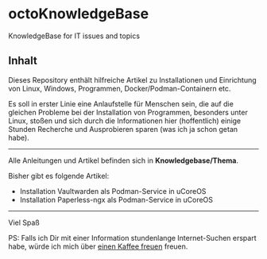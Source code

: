 # octoKnowledgeBase
KnowledgeBase for IT issues and topics

## Inhalt
Dieses Repository enthält hilfreiche Artikel zu Installationen und Einrichtung von Linux, Windows, Programmen, Docker/Podman-Containern etc.

Es soll in erster Linie eine Anlaufstelle für Menschen sein, die auf die gleichen Probleme bei der Installation von Programmen, besonders unter Linux, stoßen und sich durch die Informationen hier (hoffentlich) einige Stunden Recherche und Ausprobieren sparen (was ich ja schon getan habe).

---

Alle Anleitungen und Artikel befinden sich in **Knowledgebase/Thema**.

Bisher gibt es folgende Artikel:
- Installation Vaultwarden als Podman-Service in uCoreOS
- Installation Paperless-ngx als Podman-Service in uCoreOS

---

Viel Spaß

PS:
Falls ich Dir mit einer Information stundenlange Internet-Suchen erspart habe, würde ich mich über [einen Kaffee freuen](https://buymeacoffee.com/octank) freuen.

